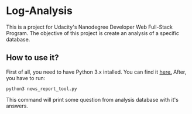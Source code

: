 # Log-Analysis
This is a project for Udacity's Nanodegree Developer Web Full-Stack Program.
The objective of this project is create an analysis of a specific database.

## How to use it?

First of all, you need to have Python 3.x intalled. You can find it [here.]("https://www.python.org/downloads/")
After, you have to run:
```
python3 news_report_tool.py
```
This command will print some question from analysis database with it's answers.
